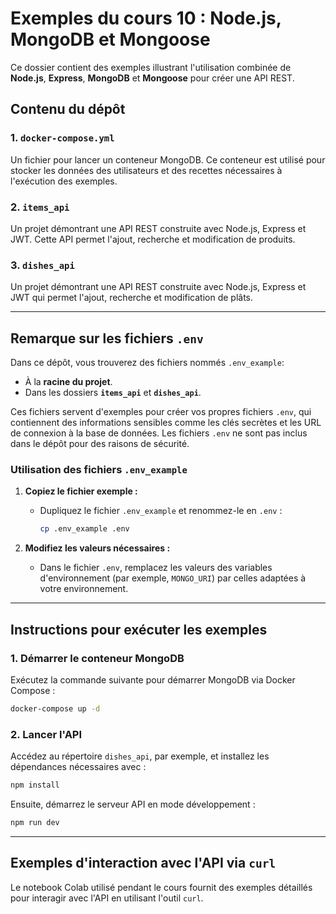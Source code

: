 # Exemples du cours 10 : Node.js, MongoDB et Mongoose

Ce dossier contient des exemples illustrant l'utilisation combinée de **Node.js**,
**Express**, **MongoDB** et **Mongoose** pour créer une API REST.

## Contenu du dépôt

### 1. `docker-compose.yml`

Un fichier pour lancer un conteneur MongoDB. Ce conteneur est utilisé pour
stocker les données des utilisateurs et des recettes nécessaires à l'exécution des exemples.

### 2. `items_api`

Un projet démontrant une API REST construite avec Node.js, Express et JWT.
Cette API permet l'ajout, recherche et modification de produits.

### 3. `dishes_api`

Un projet démontrant une API REST construite avec Node.js, Express et JWT
qui permet l'ajout, recherche et modification de plâts.

---

## Remarque sur les fichiers `.env`

Dans ce dépôt, vous trouverez des fichiers nommés `.env_example`:

- À la **racine du projet**.
- Dans les dossiers **`items_api`** et **`dishes_api`**.

Ces fichiers servent d'exemples pour créer vos propres fichiers `.env`, qui
contiennent des informations sensibles comme les clés secrètes et les URL de
connexion à la base de données. Les fichiers `.env` ne sont pas inclus dans le
dépôt pour des raisons de sécurité.

### Utilisation des fichiers `.env_example`

1. **Copiez le fichier exemple :**
    - Dupliquez le fichier `.env_example` et renommez-le en `.env` :
      ```bash
      cp .env_example .env
      ```

2. **Modifiez les valeurs nécessaires :**
    - Dans le fichier `.env`, remplacez les valeurs des variables d'environnement
      (par exemple, `MONGO_URI`) par celles adaptées à votre environnement.

---

## Instructions pour exécuter les exemples

### 1. Démarrer le conteneur MongoDB

Exécutez la commande suivante pour démarrer MongoDB via Docker Compose :

```bash
docker-compose up -d
```

### 2. Lancer l'API

Accédez au répertoire `dishes_api`, par exemple, et installez les dépendances nécessaires avec :

```bash
npm install
```

Ensuite, démarrez le serveur API en mode développement :

```bash
npm run dev
```

---

## Exemples d'interaction avec l'API via `curl`

Le notebook Colab utilisé pendant le cours fournit des exemples détaillés pour interagir
avec l'API en utilisant l'outil `curl`. 